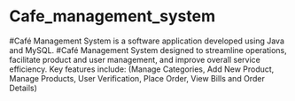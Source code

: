 # Cafe_management_system
#Café Management System is a software application developed using Java and MySQL.
#Café Management System designed to streamline operations, facilitate product and user management, and improve overall service efficiency. Key features include:
(Manage Categories, Add New Product, Manage Products, User Verification, Place Order, View Bills and Order Details)






